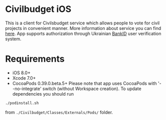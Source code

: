 # Civilbudget iOS
This is a client for Civilsbudget service which allows people to vote for civil projects in convenient manner. More information about service you can find [here](https://github.com/civils-council/civilsbudget/blob/master/README.md).
App supports authorization through Ukrainian [BankID](https://bankid.org.ua) user verification system.
# Requirements
* iOS 8.0+
* Xcode 7.0+
* CocoaPods 0.39.0.beta.5+
Please note that app uses CocoaPods with '--no-integrate' switch (without Workspace creation). To update dependencies you should run 
```
./podinstall.sh
```
from `./Civilbudget/Classes/Externals/Pods/` folder.
